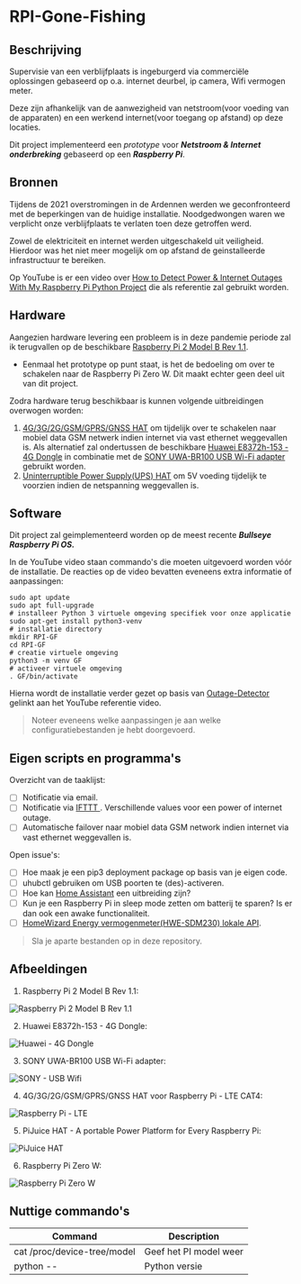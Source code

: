 # RPI-Gone-Fishing
## Beschrijving
Supervisie van een verblijfplaats is ingeburgerd via commerciële oplossingen gebaseerd op o.a. internet deurbel, ip camera, Wifi vermogen meter. 

Deze zijn afhankelijk van de aanwezigheid van netstroom(voor voeding van de apparaten) en een werkend internet(voor toegang op afstand) op deze locaties. 

Dit project implementeerd een *prototype* voor ***Netstroom & Internet onderbreking*** gebaseerd op een ***Raspberry Pi***.
## Bronnen
Tijdens de 2021 overstromingen in de Ardennen werden we geconfronteerd met de beperkingen van de huidige installatie. Noodgedwongen waren we verplicht onze verblijfplaats te verlaten toen deze getroffen werd. 

Zowel de elektriciteit en internet werden uitgeschakeld uit veiligheid. Hierdoor was het niet meer mogelijk om op afstand de geinstalleerde infrastructuur te bereiken. 

Op YouTube is er een video over [How to Detect Power & Internet Outages With My Raspberry Pi Python Project](https://www.youtube.com/watch?v=Tj0mNO3ZDao/) die als referentie zal gebruikt worden. 
## Hardware
Aangezien hardware levering een probleem is in deze pandemie periode zal ik terugvallen op de beschikbare [Raspberry Pi 2 Model B Rev 1.1](Images/raspberry-pi-2-model-b-v11-1gb-ram.jpg).
- Eenmaal het prototype op punt staat, is het de bedoeling om over te schakelen naar de Raspberry Pi Zero W. Dit maakt echter geen deel uit van dit project. 

Zodra hardware terug beschikbaar is kunnen volgende uitbreidingen overwogen worden: 
1. [4G/3G/2G/GSM/GPRS/GNSS HAT](Images/Raspberry_PI_LTE.png) om tijdelijk over te schakelen naar mobiel data GSM netwerk indien internet via vast ethernet weggevallen is. Als alternatief zal ondertussen de beschikbare [Huawei E8372h-153 - 4G Dongle](Images/Huawei_E8372h-153-4G_Dongle.png) in combinatie met de [SONY UWA-BR100 USB Wi-Fi adapter](Images/SONY_USB_Wifi.jpg) gebruikt worden. 
2. [Uninterruptible Power Supply(UPS) HAT](Images/PiJuice_HAT.png) om 5V voeding tijdelijk te voorzien indien de netspanning weggevallen is.
## Software
Dit project zal geimplementeerd worden op de meest recente ***Bullseye Raspberry Pi OS.***

In de YouTube video staan commando's die moeten uitgevoerd worden vóór de installatie. De reacties op de video bevatten eveneens extra informatie of aanpassingen:

```
sudo apt update
sudo apt full-upgrade
# installeer Python 3 virtuele omgeving specifiek voor onze applicatie
sudo apt-get install python3-venv
# installatie directory
mkdir RPI-GF
cd RPI-GF
# creatie virtuele omgeving
python3 -m venv GF
# activeer virtuele omgeving
. GF/bin/activate
```
Hierna wordt de installatie verder gezet op basis van [Outage-Detector](https://github.com/fabytm/Outage-Detector/) gelinkt aan het YouTube referentie video. 

>Noteer eveneens welke aanpassingen je aan welke configuratiebestanden je hebt doorgevoerd.
## Eigen scripts en programma's
Overzicht van de taaklijst: 
- [ ] Notificatie via email. 
- [ ] Notificatie via [IFTTT ](https://ifttt.com/?utm_medium=Email&utm_source=Customerio&utm_campaign=User_Template&utm_term=IFTTT_Logo&utm_content=). Verschillende values voor een power of internet outage. 
- [ ] Automatische failover naar mobiel data GSM network indien internet via vast ethernet weggevallen is. 

Open issue's:
- [ ] Hoe maak je een pip3 deployment package op basis van je eigen code. 
- [ ] uhubctl gebruiken om USB poorten te (des)-activeren. 
- [ ] Hoe kan [Home Assistant](https://www.home-assistant.io) een uitbreiding zijn?
- [ ] Kun je een Raspberry Pi in sleep mode zetten om batterij te sparen? Is er dan ook een awake functionaliteit.
- [ ] [HomeWizard Energy vermogenmeter(HWE-SDM230) lokale API](https://energy.homewizard.net/nl/support/solutions/articles/19000117051-homewizard-energy-lokale-api). 
>Sla je aparte bestanden op in deze repository.
## Afbeeldingen
1.  Raspberry Pi 2 Model B Rev 1.1:

![Raspberry Pi 2 Model B Rev 1.1](Images/raspberry-pi-2-model-b-v11-1gb-ram.jpg)

2. Huawei E8372h-153 - 4G Dongle:

![Huawei - 4G Dongle](Images/Huawei_E8372h-153-4G_Dongle.png)

3. SONY UWA-BR100 USB Wi-Fi adapter: 

![SONY - USB Wifi](Images/SONY_USB_Wifi.jpg)

4. 4G/3G/2G/GSM/GPRS/GNSS HAT voor Raspberry Pi - LTE CAT4:

![Raspberry Pi - LTE](Images/Raspberry_PI_LTE.png)

5. PiJuice HAT - A portable Power Platform for Every Raspberry Pi:

![PiJuice HAT](Images/PiJuice_HAT.png)

6. Raspberry Pi Zero W:

![Raspberry Pi Zero W](Images/Raspberry_PI_Zero_W.jpg)

## Nuttige commando's
| Command | Description |
| --- | --- |
| cat /proc/device-tree/model | Geef het PI model weer |
| python -- | Python versie |

